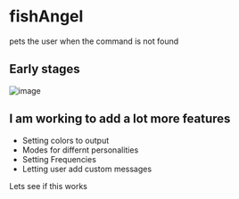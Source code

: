 # fishAngel
 pets the user when the command is not found

## Early stages
![image](https://github.com/user-attachments/assets/b2214a4b-29ec-4ffe-b06d-3e01172cdd34)

## I am working to add a lot more features 
- Setting colors to output
- Modes for differnt personalities 
- Setting Frequencies
- Letting user add custom messages

Lets see if this works
